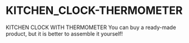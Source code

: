 # KITCHEN_CLOCK-THERMOMETER
KITCHEN CLOCK WITH THERMOMETER You can buy a ready-made product, but it is better to assemble it yourself!
